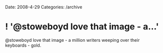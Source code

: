 Date: 2008-4-29
Categories: /archive

# ! '@stoweboyd love that image - a...'

@stoweboyd love that image - a million writers weeping over their keyboards - gold.
